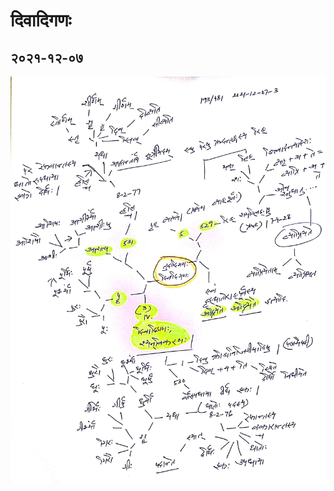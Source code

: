 # दिवादिगणः

## २०२१-१२-०७

![lp-तुदादिगण-दिवादिगण-2021-12-07-3](lp-तुदादिगण-दिवादिगण-2021-12-07-3.jpg)

